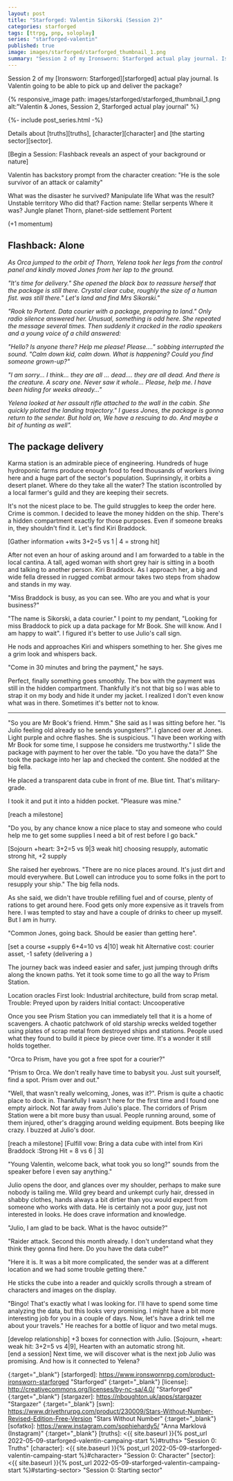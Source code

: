 ```yaml
---
layout: post
title: "Starforged: Valentin Sikorski (Session 2)"
categories: starforged
tags: [ttrpg, pnp, soloplay]
series: "starforged-valentin"
published: true
image: images/starforged/starforged_thumbnail_1.png
summary: "Session 2 of my Ironsworn: Starforged actual play journal. Is Valentin going to be able to pick up and deliver the package?" 
---
```


Session 2 of my [Ironsworn: Starforged][starforged] actual play journal. Is Valentin going to be able to pick up and deliver the package?

{% responsive_image path: images/starforged/starforged_thumbnail_1.png alt:"Valentin & Jones, Session 2, Starforged actual play journal" %}

{%- include post_series.html -%}

Details about [truths][truths], [character][character] and [the starting sector][sector].

<aside>
[Begin a Session: Flashback reveals an aspect of your background or nature]

Valentin has backstory prompt from the character creation: "He is the sole survivor of an attack or calamity"

What was the disaster he survived? Manipulate life
What was the result? Unstable territory
Who did that? Faction name: Stellar serpents
Where it was? Jungle planet Thorn, planet-side settlement Portent

(+1 momentum)
</aside>

## Flashback: Alone

*As Orca jumped to the orbit of Thorn, Yelena took her legs from the control panel and kindly moved Jones from her lap to the ground.*

*"It's time for delivery." She opened the black box to reassure herself that the package is still there. Crystal clear cube, roughly the size of a human fist. was still there." Let's land and find Mrs Sikorski."*

*"Rook to Portent. Data courier with a package, preparing to land."* *Only radio silence answered her. Unusual, something is odd here. She repeated the message several times. Then suddenly it cracked in the radio speakers and a young voice of a child answered:*

*"Hello? Is anyone there? Help me please! Please...." sobbing interrupted the sound. "Calm down kid, calm down. What is happening? Could you find someone grown-up?"*

*"I am sorry... I think... they are all ... dead.... they are all dead. And there is the creature. A scary one. Never saw it whole... Please, help me. I have been hiding for weeks already..."*

*Yelena looked at her assault rifle attached to the wall in the cabin. She quickly plotted the landing trajectory." I guess Jones, the package is gonna return to the sender. But hold on, We have a rescuing to do. And maybe a bit of hunting as well".*

## The package delivery

Karma station is an admirable piece of engineering. Hundreds of huge hydroponic farms produce enough food to feed thousands of workers living here and a huge part of the sector's population. Suprinsingly, it orbits a desert planet. Where do they take all the water? The station iscontrolled by a local farmer's guild and they are keeping their secrets. 

It's not the nicest place to be. The guild struggles to keep the order here. Crime is common. I decided to leave the money hidden on the ship. There's a  hidden compartment exactly for those purposes. Even if someone breaks in, they shouldn't find it. Let's find Kiri Braddock.

<aside>[Gather information +wits 3+2=5 vs 1 | 4 = strong hit]</aside>

After not even an hour of asking around and I am forwarded to a table in the local cantina. A tall, aged woman with short grey hair is sitting in a booth and talking to another person. Kiri Braddock. As I approach her, a big and wide fella dressed in rugged combat armour takes two steps from shadow and stands in my way. 

"Miss Braddock is busy, as you can see. Who are you and what is your business?"

"The name is Sikorski, a data courier." I point to my pendant, "Looking for miss Braddock to pick up a data package for Mr Book. She will know. And I am happy to wait". I figured it's better to use Julio's call sign.

He nods and approaches Kiri and whispers something to her. She gives me a grim look and whispers back.

"Come in 30 minutes and bring the payment," he says.

Perfect, finally something goes smoothly. The box with the payment was still in the hidden compartment. Thankfully it's not that big so I was able to strap it on my body and hide it under my jacket. I realized I don't even know what was in there. Sometimes it's better not to know.

---

"So you are Mr Book's friend. Hmm." She said as I was sitting before her. "Is Julio feeling old already so he sends youngsters?". I glanced over at Jones. Light purple and ochre flashes. She is suspicious.
"I have been working with Mr Book for some time, I suppose he considers me trustworthy."
I slide the package with payment to her over the table.
"Do you have the data?"
She took the package into her lap and checked the content. She nodded at the big fella.

He placed a transparent data cube in front of me. Blue tint. That's military-grade.

I took it and put it into a hidden pocket. "Pleasure was mine."

<aside>[reach a milestone]</aside>

"Do you, by any chance know a nice place to stay and someone who could help me to get some supplies  I need a bit of rest before I go back."

<aside>[Sojourn +heart: 3+2=5 vs 9|3 weak hit] 
choosing resupply, automatic strong hit, +2 supply</aside>

She raised her eyebrows. "There are no nice places around. It's just dirt and mould everywhere. But Lowell can introduce you to some folks in the port to resupply your ship." The big fella nods.

As she said, we didn't have trouble refilling fuel and of course, plenty of rations to get around here. Food gets only more expensive as it travels from here. I was tempted to stay and have a couple of drinks to cheer up myself. But I am in hurry.

"Common Jones, going back. Should be easier than getting here".

<aside>[set a course +supply 6+4=10 vs 4|10] weak hit 
 Alternative cost: courier asset, -1 safety (delivering a )</aside>

The journey back was indeed easier and safer, just jumping through drifts along the known paths. Yet it took some time to go all the way to Prism Station.

<aside>
Location oracles
First look: Industrial architecture, build from scrap metal.
Trouble: Preyed upon by raiders
Initial contact: Uncooperative
</aside>

Once you see Prism Station you can immediately tell that it is a home of scavengers. A chaotic patchwork of old starship wrecks welded together using plates of scrap metal from destroyed ships and stations. People used what they found to build it piece by piece over time. It's a wonder it still holds together.

"Orca to Prism, have you got a free spot for a courier?"

"Prism to Orca. We don't really have time to babysit you. Just suit yourself, find a spot. Prism over and out."

"Well, that wasn't really welcoming, Jones, was it?". Prism is quite a chaotic place to dock in. Thankfully I wasn't here for the first time and I found one empty airlock. Not far away from Julio's place. The corridors of Prism Station were a bit more busy than usual. People running around, some of them injured, other's dragging around welding equipment. Bots beeping like crazy. I buzzed at Julio's door.

<aside>
[reach a milestone]
[Fulfill vow: Bring a data cube with intel from Kiri Braddock :Strong Hit = 8 vs 6 | 3]
</aside>

"Young Valentin, welcome back, what took you so long?" sounds from the speaker before I even say anything."

Julio opens the door, and glances over my shoulder, perhaps to make sure nobody is tailing me. Wild grey beard and unkempt curly hair, dressed in shabby clothes, hands always a bit dirtier than you would expect from someone who works with data. He is certainly not a poor guy, just not interested in looks. He does crave information and knowledge.

"Julio, I am glad to be back. What is the havoc outside?"

"Raider attack. Second this month already. I don't understand what they think they gonna find here. Do you have the data cube?"

"Here it is. It was a bit more complicated, the sender was at a different location and we had some trouble getting there."

He sticks the cube into a reader and quickly scrolls through a stream of characters and images on the display.

"Bingo! That's exactly what I was looking for. I'll have to spend some time analyzing the data, but this looks very promising. I might have a bit more interesting job for you in a couple of days. Now, let's have a drink tell me about your travels." He reaches for a bottle of liquor and two metal mugs. 

<aside>[develop relationship] +3 boxes for connection with Julio.
[Sojourn, +heart: weak hit: 3+2=5 vs 4|9], Hearten with an automatic strong hit.</aside>

<aside>[end a session]
Next time, we will discover what is the next job Julio was promising. And how is it connected to Yelena?
</aside>

[ironsworn]: <https://www.ironswornrpg.com/> "Ironsworn"
{:target="_blank"}
[starforged]: <https://www.ironswornrpg.com/product-ironsworn-starforged> "Starforged"
{:target="_blank"}
[license]: <http://creativecommons.org/licenses/by-nc-sa/4.0/> "Starforged"
{:target="_blank"}
[stargazer]: <https://nboughton.uk/apps/stargazer> "Stargazer"
{:target="_blank"}
[swn]: <https://www.drivethrurpg.com/product/230009/Stars-Without-Number-Revised-Edition-Free-Version> "Stars Without Number"
{:target="_blank"}
[sofatko]: <https://www.instagram.com/sophiehardy5/> "Anna Marklová (Instagram)"
{:target="_blank"}
[truths]: <{{ site.baseurl }}{% post_url 2022-05-09-starforged-valentin-campaing-start %}#truths> "Session 0: Truths"
[character]: <{{ site.baseurl }}{% post_url 2022-05-09-starforged-valentin-campaing-start %}#character> "Session 0: Character"
[sector]: <{{ site.baseurl }}{% post_url 2022-05-09-starforged-valentin-campaing-start %}#starting-sector> "Session 0: Starting sector"